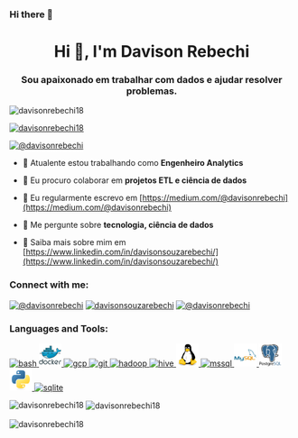 ### Hi there 👋

<!--
**davisonrebechi18/davisonrebechi18** is a ✨ _special_ ✨ repository because its `README.md` (this file) appears on your GitHub profile.

Here are some ideas to get you started:

- 🔭 I’m currently working on ...
- 🌱 I’m currently learning ...
- 👯 I’m looking to collaborate on ...
- 🤔 I’m looking for help with ...
- 💬 Ask me about ...
- 📫 How to reach me: ...
- 😄 Pronouns: ...
- ⚡ Fun fact: ...
-->
<h1 align="center">Hi 👋, I'm Davison Rebechi</h1>
<h3 align="center">Sou apaixonado em trabalhar com dados e ajudar resolver problemas.</h3>

<p align="left"> <img src="https://komarev.com/ghpvc/?username=davisonrebechi18&label=Profile%20views&color=0e75b6&style=flat" alt="davisonrebechi18" /> </p>

<p align="left"> <a href="https://github.com/ryo-ma/github-profile-trophy"><img src="https://github-profile-trophy.vercel.app/?username=davisonrebechi18" alt="davisonrebechi18" /></a> </p>

<p align="left"> <a href="https://twitter.com/@davisonrebechi" target="blank"><img src="https://img.shields.io/twitter/follow/@davisonrebechi?logo=twitter&style=for-the-badge" alt="@davisonrebechi" /></a> </p>

- 🔭 Atualente estou trabalhando como **Engenheiro Analytics**

- 👯 Eu procuro colaborar em **projetos ETL e ciência de dados**

- 📝 Eu regularmente escrevo em [https://medium.com/@davisonrebechi](https://medium.com/@davisonrebechi)

- 💬 Me pergunte sobre **tecnologia, ciência de dados**

- 📄 Saiba mais sobre mim em [https://www.linkedin.com/in/davisonsouzarebechi/](https://www.linkedin.com/in/davisonsouzarebechi/)

<h3 align="left">Connect with me:</h3>
<p align="left">
<a href="https://twitter.com/@davisonrebechi" target="blank"><img align="center" src="https://raw.githubusercontent.com/rahuldkjain/github-profile-readme-generator/master/src/images/icons/Social/twitter.svg" alt="@davisonrebechi" height="30" width="40" /></a>
<a href="https://linkedin.com/in/davisonsouzarebechi" target="blank"><img align="center" src="https://raw.githubusercontent.com/rahuldkjain/github-profile-readme-generator/master/src/images/icons/Social/linked-in-alt.svg" alt="davisonsouzarebechi" height="30" width="40" /></a>
<a href="https://medium.com/@davisonrebechi" target="blank"><img align="center" src="https://raw.githubusercontent.com/rahuldkjain/github-profile-readme-generator/master/src/images/icons/Social/medium.svg" alt="@davisonrebechi" height="30" width="40" /></a>
</p>

<h3 align="left">Languages and Tools:</h3>
<p align="left"> <a href="https://www.gnu.org/software/bash/" target="_blank" rel="noreferrer"> <img src="https://www.vectorlogo.zone/logos/gnu_bash/gnu_bash-icon.svg" alt="bash" width="40" height="40"/> </a> <a href="https://www.docker.com/" target="_blank" rel="noreferrer"> <img src="https://raw.githubusercontent.com/devicons/devicon/master/icons/docker/docker-original-wordmark.svg" alt="docker" width="40" height="40"/> </a> <a href="https://cloud.google.com" target="_blank" rel="noreferrer"> <img src="https://www.vectorlogo.zone/logos/google_cloud/google_cloud-icon.svg" alt="gcp" width="40" height="40"/> </a> <a href="https://git-scm.com/" target="_blank" rel="noreferrer"> <img src="https://www.vectorlogo.zone/logos/git-scm/git-scm-icon.svg" alt="git" width="40" height="40"/> </a> <a href="https://hadoop.apache.org/" target="_blank" rel="noreferrer"> <img src="https://www.vectorlogo.zone/logos/apache_hadoop/apache_hadoop-icon.svg" alt="hadoop" width="40" height="40"/> </a> <a href="https://hive.apache.org/" target="_blank" rel="noreferrer"> <img src="https://www.vectorlogo.zone/logos/apache_hive/apache_hive-icon.svg" alt="hive" width="40" height="40"/> </a> <a href="https://www.linux.org/" target="_blank" rel="noreferrer"> <img src="https://raw.githubusercontent.com/devicons/devicon/master/icons/linux/linux-original.svg" alt="linux" width="40" height="40"/> </a> <a href="https://www.microsoft.com/en-us/sql-server" target="_blank" rel="noreferrer"> <img src="https://www.svgrepo.com/show/303229/microsoft-sql-server-logo.svg" alt="mssql" width="40" height="40"/> </a> <a href="https://www.mysql.com/" target="_blank" rel="noreferrer"> <img src="https://raw.githubusercontent.com/devicons/devicon/master/icons/mysql/mysql-original-wordmark.svg" alt="mysql" width="40" height="40"/> </a> <a href="https://www.postgresql.org" target="_blank" rel="noreferrer"> <img src="https://raw.githubusercontent.com/devicons/devicon/master/icons/postgresql/postgresql-original-wordmark.svg" alt="postgresql" width="40" height="40"/> </a> <a href="https://www.python.org" target="_blank" rel="noreferrer"> <img src="https://raw.githubusercontent.com/devicons/devicon/master/icons/python/python-original.svg" alt="python" width="40" height="40"/> </a> <a href="https://www.sqlite.org/" target="_blank" rel="noreferrer"> <img src="https://www.vectorlogo.zone/logos/sqlite/sqlite-icon.svg" alt="sqlite" width="40" height="40"/> </a> </p>

<p><img align="left" src="https://github-readme-stats.vercel.app/api/top-langs?username=davisonrebechi18&show_icons=true&locale=en&layout=compact" alt="davisonrebechi18" /></p>

<p>&nbsp;<img align="center" src="https://github-readme-stats.vercel.app/api?username=davisonrebechi18&show_icons=true&locale=en" alt="davisonrebechi18" /></p>

<p><img align="center" src="https://github-readme-streak-stats.herokuapp.com/?user=davisonrebechi18&" alt="davisonrebechi18" /></p>
